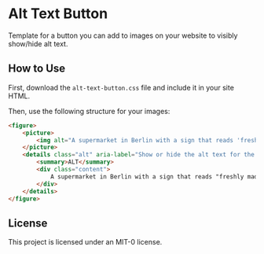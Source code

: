 # Alt Text Button

Template for a button you can add to images on your website to visibly show/hide alt text.

## How to Use

First, download the `alt-text-button.css` file and include it in your site HTML.

Then, use the following structure for your images:

```html
<figure>
    <picture>
        <img alt="A supermarket in Berlin with a sign that reads 'freshly made smiles'." loading="lazy" src="https://jamesg.blog/assets/smiles.avif">
    </picture>
    <details class="alt" aria-label="Show or hide the alt text for the image">
        <summary>ALT</summary>
        <div class="content">
            A supermarket in Berlin with a sign that reads "freshly made smiles".
        </div>
    </details>
</figure>
```

## License

This project is licensed under an MIT-0 license.

